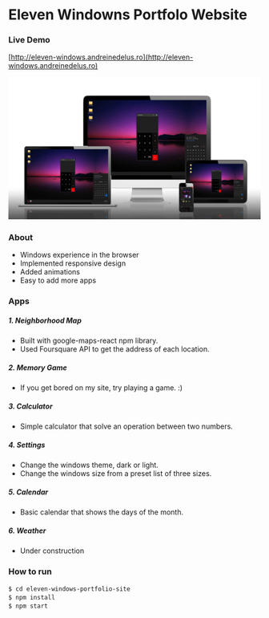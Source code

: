 # Eleven Windowns Portfolo Website

### Live Demo

[http://eleven-windows.andreinedelus.ro](http://eleven-windows.andreinedelus.ro)

![Desktop Version](./readme/elevenwindows.jpg)

### About

-   Windows experience in the browser
-   Implemented responsive design
-   Added animations
-   Easy to add more apps

### Apps

##### 1. Neighborhood Map

-   Built with google-maps-react npm library.
-   Used Foursquare API to get the address of each location.

##### 2. Memory Game

-   If you get bored on my site, try playing a game. :)

##### 3. Calculator

-   Simple calculator that solve an operation between two numbers.

##### 4. Settings

-   Change the windows theme, dark or light.
-   Change the windows size from a preset list of three sizes.

##### 5. Calendar

-   Basic calendar that shows the days of the month.

##### 6. Weather

-   Under construction

### How to run

```sh
$ cd eleven-windows-portfolio-site
$ npm install
$ npm start
```

